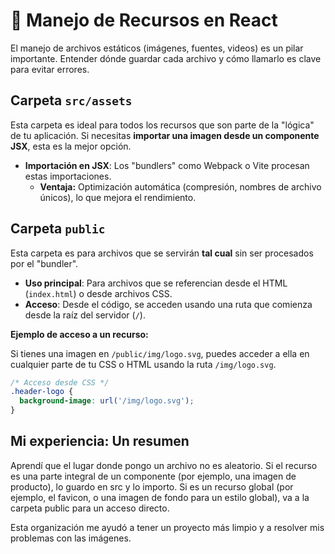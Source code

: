 # 📂 Manejo de Recursos en React

El manejo de archivos estáticos (imágenes, fuentes, videos) es un pilar importante. Entender dónde guardar cada archivo y cómo llamarlo es clave para evitar errores.

## Carpeta `src/assets`

Esta carpeta es ideal para todos los recursos que son parte de la "lógica" de tu aplicación. Si necesitas **importar una imagen desde un componente JSX**, esta es la mejor opción.

-   **Importación en JSX**: Los "bundlers" como Webpack o Vite procesan estas importaciones.
    -   **Ventaja:** Optimización automática (compresión, nombres de archivo únicos), lo que mejora el rendimiento.

## Carpeta `public`

Esta carpeta es para archivos que se servirán **tal cual** sin ser procesados por el "bundler".

-   **Uso principal**: Para archivos que se referencian desde el HTML (`index.html`) o desde archivos CSS.
-   **Acceso**: Desde el código, se acceden usando una ruta que comienza desde la raíz del servidor (`/`).

**Ejemplo de acceso a un recurso:**

Si tienes una imagen en `/public/img/logo.svg`, puedes acceder a ella en cualquier parte de tu CSS o HTML usando la ruta `/img/logo.svg`.

```css
/* Acceso desde CSS */
.header-logo {
  background-image: url('/img/logo.svg');
}

```
## Mi experiencia: Un resumen

Aprendí que el lugar donde pongo un archivo no es aleatorio. Si el recurso es una parte integral de un componente (por ejemplo, una imagen de producto), lo guardo en src y lo importo. Si es un recurso global (por ejemplo, el favicon, o una imagen de fondo para un estilo global), va a la carpeta public para un acceso directo.

Esta organización me ayudó a tener un proyecto más limpio y a resolver mis problemas con las imágenes.